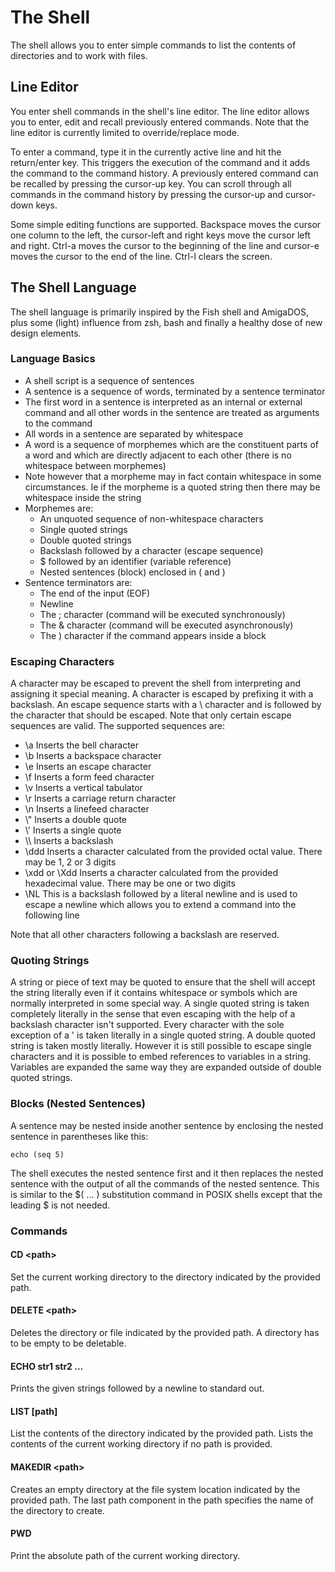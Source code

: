 # The Shell

The shell allows you to enter simple commands to list the contents of directories and to work with files.

## Line Editor

You enter shell commands in the shell's line editor. The line editor allows you to enter, edit and recall previously entered commands. Note that the line editor is currently limited to override/replace mode.

To enter a command, type it in the currently active line and hit the return/enter key. This triggers the execution of the command and it adds the command to the command history. A previously entered command can be recalled by pressing the cursor-up key. You can scroll through all commands in the command history by pressing the cursor-up and cursor-down keys.

Some simple editing functions are supported. Backspace moves the cursor one column to the left, the cursor-left and right keys move the cursor left and right. Ctrl-a moves the cursor to the beginning of the line and cursor-e moves the cursor to the end of the line. Ctrl-l clears the screen.

## The Shell Language

The shell language is primarily inspired by the Fish shell and AmigaDOS, plus some
(light) influence from zsh, bash and finally a healthy dose of new
design elements.

### Language Basics

* A shell script is a sequence of sentences
* A sentence is a sequence of words, terminated by a sentence terminator
* The first word in a sentence is interpreted as an internal or external command and all other words in the sentence are treated as arguments to the command
* All words in a sentence are separated by whitespace
* A word is a sequence of morphemes which are the constituent parts of a word and which are directly adjacent to each other (there is no whitespace between morphemes)
* Note however that a morpheme may in fact contain whitespace in some circumstances. Ie if the morpheme is a quoted string then there may be whitespace inside the string
* Morphemes are:
  * An unquoted sequence of non-whitespace characters
  * Single quoted strings
  * Double quoted strings
  * Backslash followed by a character (escape sequence)
  * $ followed by an identifier (variable reference)
  * Nested sentences (block) enclosed in ( and )
* Sentence terminators are:
  * The end of the input (EOF)
  * Newline
  * The ; character (command will be executed synchronously)
  * The & character (command will be executed asynchronously)
  * The ) character if the command appears inside a block

### Escaping Characters

A character may be escaped to prevent the shell from interpreting and assigning it special meaning. A character is escaped by prefixing it with a backslash.
An escape sequence starts with a \\ character and is followed by the character that should be escaped. Note that only certain escape sequences are valid. The supported sequences are:

* \\a Inserts the bell character
* \\b Inserts a backspace character
* \\e Inserts an escape character
* \\f Inserts a form feed character
* \\v Inserts a vertical tabulator
* \\r Inserts a carriage return character
* \\n Inserts a linefeed character
* \\" Inserts a double quote
* \\' Inserts a single quote
* \\\\ Inserts a backslash
* \\ddd Inserts a character calculated from the provided octal value. There may be 1, 2 or 3 digits
* \\xdd or \\Xdd Inserts a character calculated from the provided hexadecimal value. There may be one or two digits
* \\NL This is a backslash followed by a literal newline and is used to escape a newline which allows you to extend a command into the following line

Note that all other characters following a backslash are reserved.

### Quoting Strings

A string or piece of text may be quoted to ensure that the shell will accept the string literally even if it contains whitespace or symbols which are normally interpreted in some special way.
A single quoted string is taken completely literally in the sense that even escaping with the help of a backslash character isn't supported. Every character with the sole exception of a ' is taken literally in a single quoted string.
A double quoted string is taken mostly literally. However it is still possible to escape single characters and it is possible to embed references to variables in a string. Variables are expanded the same way they are expanded outside of double quoted strings.

### Blocks (Nested Sentences)

A sentence may be nested inside another sentence by enclosing the nested sentence in parentheses like this:

```echo (seq 5)```

The shell executes the nested sentence first and it then replaces the nested sentence with the output of all the commands of the nested sentence. This is similar to the \$( ... ) substitution command in POSIX shells except that the leading $ is not needed.

### Commands

#### CD \<path>

Set the current working directory to the directory indicated by the provided path.

#### DELETE \<path>

Deletes the directory or file indicated by the provided path. A directory has to be empty to be deletable.

#### ECHO str1 str2 ...

Prints the given strings followed by a newline to standard out.

#### LIST [path]

List the contents of the directory indicated by the provided path. Lists the contents of the current working directory if no path is provided.

#### MAKEDIR \<path>

Creates an empty directory at the file system location indicated by the provided path. The last path component in the path specifies the name of the directory to create.

#### PWD

Print the absolute path of the current working directory.
